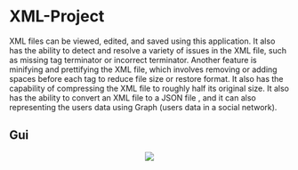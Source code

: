 # XML-Project
XML files can be viewed, edited, and saved using this application. It also has the ability to detect and resolve a variety of issues in the XML file, such as missing tag terminator or incorrect terminator. Another feature is minifying and prettifying the XML file, which involves removing or adding spaces before each tag to reduce file size or restore format. It also has the capability of compressing the XML file to roughly half its original size. It also has the ability to convert an XML file to a JSON file , and it can also representing the users data using Graph (users data in a social network).

## Gui
<p align="center">
  <img src="https://user-images.githubusercontent.com/72843476/146682105-1bf91e94-5119-4bdc-b1d3-36595cf8ff19.png" />
</p>


